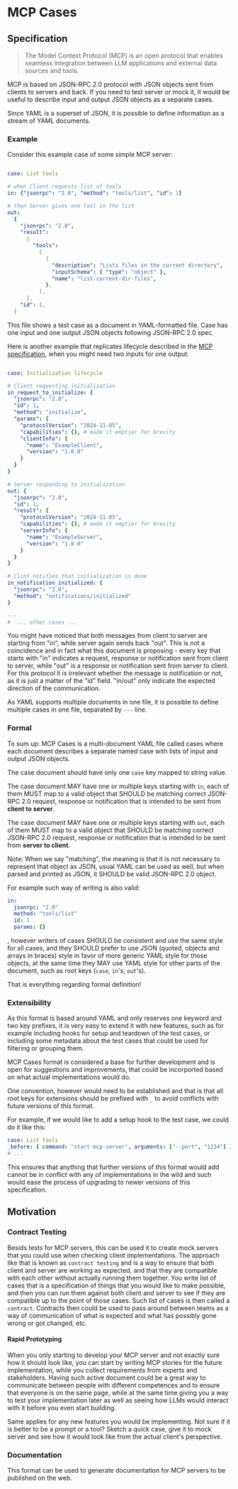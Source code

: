 

# MCP Cases

## Specification

> The Model Context Protocol (MCP) is an open protocol that enables seamless integration between LLM applications and external data sources and tools. 

MCP is based on JSON-RPC 2.0 protocol with JSON objects sent from clients to servers and back. If you need to test server or mock it, it would be useful to describe input and output JSON objects as a separate cases.

Since YAML is a superset of JSON, it is possible to define information as a stream of YAML documents.

### Example

Consider this example case of some simple MCP server:

```yaml

case: List tools

# when Client requests list of tools
in: {"jsonrpc": "2.0", "method": "tools/list", "id": 1}

# then Server gives one tool in the list
out:
  {
    "jsonrpc": "2.0",
    "result":
      {
        "tools":
          [
            {
              "description": "Lists files in the current directory",
              "inputSchema": { "type": "object" },
              "name": "list-current-dir-files",
            },
          ],
      },
    "id": 1,
  }
```

This file shows a test case as a document in YAML-formatted file. Case has one input and one output JSON objects following JSON-RPC 2.0 spec.

Here is another example that replicates lifecycle described in the [MCP specification](https://spec.modelcontextprotocol.io/specification/basic/lifecycle/), when you might need two inputs for one output:

```yaml

case: Initialization lifecycle

# Client requesting initialization
in_request_to_initialize: {
  "jsonrpc": "2.0",
  "id": 1,
  "method": "initialize",
  "params": {
    "protocolVersion": "2024-11-05",
    "capabilities": {}, # made it emptier for brevity
    "clientInfo": {
      "name": "ExampleClient",
      "version": "1.0.0"
    }
  }
}

# Server responding to initialization
out: {
  "jsonrpc": "2.0",
  "id": 1,
  "result": {
    "protocolVersion": "2024-11-05",
    "capabilities": {}, # made it emptier for brevity
    "serverInfo": {
      "name": "ExampleServer",
      "version": "1.0.0"
    }
  }
}

# Clint notifies that initialization is done
in_notification_initialized: {
  "jsonrpc": "2.0",
  "method": "notifications/initialized"
}

---
#  ... other cases ...

```

You might have noticed that both messages from client to server are starting from "in", while server again sends back "out". This is not a coincidence and in fact what this document is proposing - every key that starts with "in" indicates a request, response or notification sent from client to server, while "out" is a response or notification sent from server to client. For this protocol it is irrelevant whether the message is notification or not, as it is just a matter of the "id" field. "in/out" only indicate the expected direction of the communication.

As YAML supports multiple documents in one file, it is possible to define multiple cases in one file, separated by `---` line.

### Formal

To sum up: MCP Cases is a multi-document YAML file called cases where each document describes a separate named case with lists of input and output JSON objects.

The case document should have only one `case` key mapped to string value.

The case document MAY have one or multiple keys starting with `in`, each of them MUST map to a valid object that SHOULD be matching correct JSON-RPC 2.0 request, response or notification that is intended to be sent from **client to server**.

The case document MAY have one or multiple keys starting with `out`, each of them MUST map to a valid object that SHOULD be matching correct JSON-RPC 2.0 request, response or notification that is intended to be sent from **server to client**.

Note: When we say "matching", the meaning is that it is not necessary to represent that object as JSON, usual YAML can be used as well, but when parsed and printed as JSON, it SHOULD be valid JSON-RPC 2.0 object.

For example such way of writing is also valid:

```yaml
in:
  jsonrpc: "2.0"
  method: "tools/list"
  id: 1
  params: {}
```

, however writers of cases SHOULD be consistent and use the same style for all cases, and they SHOULD prefer to use JSON (quoted, objects and arrays in braces) style in favor of more generic YAML style for those objects, at the same time they MAY use YAML style for other parts of the document, such as root keys (`case`, `in`'s, `out`'s).

That is everything regarding formal definition!

### Extensibility

As this format is based around YAML and only reserves one keyword and two key prefixes, it is very easy to extend it with new features, such as for example including hooks for setup and teardown of the test cases, or including some metadata about the test cases that could be used for filtering or grouping them.

MCP Cases format is considered a base for further development and is open for suggestions and improvements, that could be incorported based on what actual implementations would do.

One convention, however would need to be established and that is that all root keys for extensions should be prefixed with `_` to avoid conflicts with future versions of this format.

For example, if we would like to add a setup hook to the test case, we could do it like this:

```yaml
case: List tools
_before: { command: "start-mcp-server", arguments: ["--port", "1234"] }
# ...
```

This ensures that anything that further versions of this format would add cannot be in conflict with any of implementations in the wild and such would ease the process of upgrading to newer versions of this specification.

## Motivation

### Contract Testing

Besids tests for MCP servers, this can be used it to create mock servers that you could use when checking client implementations. 
The approach like that is known as `contract testing` and is a way to ensure that both client and server are working as expected, and that they are compatible with each other without actually running them together. You write list of cases that is a specification of things that you would like to make possible, and then you can run them against both client and server to see if they are compatible up to the point of those cases. 
Such list of cases is then called a `contract`. Contracts then could be used to pass around between teams as a way of communication of what is expected and what has possibly gone wrong or got changed, etc.

#### Rapid Prototyping

When you only starting to develop your MCP server and not exactly sure how it should look like, you can start by writing MCP stories for the future implementation, while you collect requirements from experts and stakeholders. Having such active document could be a great way to communicate between people with different competences and to ensure that everyone is on the same page, while at the same time giving you a way to test your implementation later as well as seeing how LLMs would interact with it before you even start building.

Same applies for any new features you would be implementing. Not sure if it is better to be a prompt or a tool? Sketch a quick case, give it to mock server and see how it would look like from the actual client's perspective.

### Documentation

This format can be used to generate documentation for MCP servers to be published on the web.


